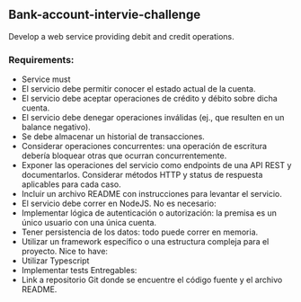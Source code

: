 ## Bank-account-intervie-challenge

Develop a web service providing debit and credit operations.

### Requirements:
- Service must 
- El servicio debe permitir conocer el estado actual de la cuenta.
- El servicio debe aceptar operaciones de crédito y débito sobre dicha cuenta.
- El servicio debe denegar operaciones inválidas (ej., que resulten en un balance
  negativo).
- Se debe almacenar un historial de transacciones.
- Considerar operaciones concurrentes: una operación de escritura debería
  bloquear otras que ocurran concurrentemente.
- Exponer las operaciones del servicio como endpoints de una API REST y
  documentarlos. Considerar métodos HTTP y status de respuesta aplicables para
  cada caso.
- Incluir un archivo README con instrucciones para levantar el servicio.
- El servicio debe correr en NodeJS.
  No es necesario:
- Implementar lógica de autenticación o autorización: la premisa es un único
  usuario con una única cuenta.
- Tener persistencia de los datos: todo puede correr en memoria.
- Utilizar un framework específico o una estructura compleja para el proyecto.
  Nice to have:
- Utilizar Typescript
- Implementar tests
  Entregables:
- Link a repositorio Git donde se encuentre el código fuente y el archivo README.